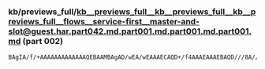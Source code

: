 ### kb/previews_full/kb__previews_full__kb__previews_full__kb__previews_full__flows__service-first__master-and-slot@guest.har.part042.md.part001.md.part001.md.part001.md (part 002)

```md
BAgIA/f/+AAAAAAAAAAAAAQEBAAMBAgAD/wEA/wEAAAECAQD+/f4AAAEAAAEBAQD///8A////AAEBAQADAQIABwMFAP3//wD+//8AAQIAAAAAAAABAQEAAQEBAAIDAgD/AP0AAP8DABUMCwDn6/EA6fb2APwA/
```

```
